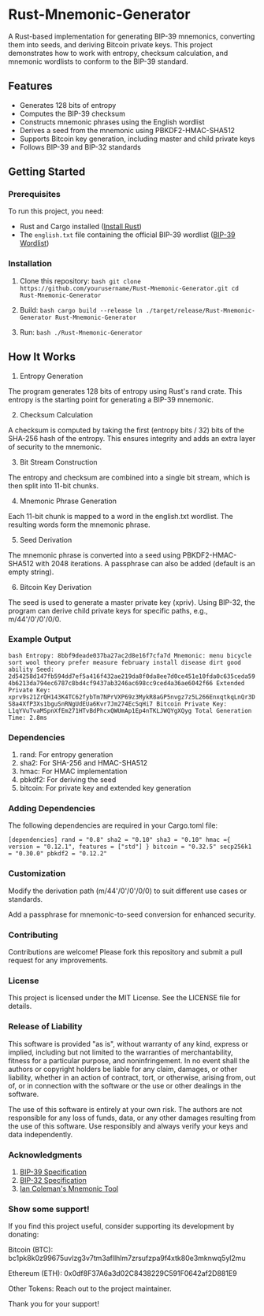 # Rust-Mnemonic-Generator

A Rust-based implementation for generating BIP-39 mnemonics, converting them into seeds, and deriving Bitcoin private keys. This project demonstrates how to work with entropy, checksum calculation, and mnemonic wordlists to conform to the BIP-39 standard.

## Features

- Generates 128 bits of entropy
- Computes the BIP-39 checksum
- Constructs mnemonic phrases using the English wordlist
- Derives a seed from the mnemonic using PBKDF2-HMAC-SHA512
- Supports Bitcoin key generation, including master and child private keys
- Follows BIP-39 and BIP-32 standards

## Getting Started

### Prerequisites

To run this project, you need:

- Rust and Cargo installed ([Install Rust](https://www.rust-lang.org/tools/install))
- The `english.txt` file containing the official BIP-39 wordlist ([BIP-39 Wordlist](https://github.com/bitcoin/bips/blob/master/bip-0039/english.txt))

### Installation

1. Clone this repository:
   ``bash
   git clone https://github.com/yourusername/Rust-Mnemonic-Generator.git
   cd Rust-Mnemonic-Generator``

2. Build:
   ``bash
   cargo build --release
   ln ./target/release/Rust-Mnemonic-Generator Rust-Mnemonic-Generator``

3. Run:
   ``bash
   ./Rust-Mnemonic-Generator``

## How It Works

1. Entropy Generation

The program generates 128 bits of entropy using Rust's rand crate. This entropy is the starting point for generating a BIP-39 mnemonic.

2. Checksum Calculation

A checksum is computed by taking the first (entropy bits / 32) bits of the SHA-256 hash of the entropy. This ensures integrity and adds an extra layer of security to the mnemonic.

3. Bit Stream Construction

The entropy and checksum are combined into a single bit stream, which is then split into 11-bit chunks.

4. Mnemonic Phrase Generation

Each 11-bit chunk is mapped to a word in the english.txt wordlist. The resulting words form the mnemonic phrase.

5. Seed Derivation

The mnemonic phrase is converted into a seed using PBKDF2-HMAC-SHA512 with 2048 iterations. A passphrase can also be added (default is an empty string).

6. Bitcoin Key Derivation

The seed is used to generate a master private key (xpriv). Using BIP-32, the program can derive child private keys for specific paths, e.g., m/44'/0'/0'/0/0.

### Example Output

``bash
Entropy: 8bbf9deade037ba27ac2d8e16f7cfa7d
Mnemonic: menu bicycle sort wool theory prefer measure february install disease dirt good ability
Seed: 2d54258d147fb594dd7ef5a416f432ae219da8f0da8ee7d0ce451e10fda0c635ceda594b6213da794ec6787c8bd4cf9437ab3246ac698cc9ced4a36ae6042f66
Extended Private Key: xprv9s21ZrQH143K4TC62fybTm7NPrVXP69z3MykR8aGP5nvgz7z5L266EnxqtkqLnQr3DS8a4XfP3Xs1bguSnRNgUdEUa6Kvr7Jm274EcSqHi7
Bitcoin Private Key: L1qYVuTvaMSpnXfEm271HTvBdPhcxQWUmAp1Ep4nTKLJWQYgXQyg
Total Generation Time: 2.8ms``

### Dependencies

1. rand: For entropy generation
2. sha2: For SHA-256 and HMAC-SHA512
3. hmac: For HMAC implementation
4. pbkdf2: For deriving the seed
5. bitcoin: For private key and extended key generation

### Adding Dependencies

The following dependencies are required in your Cargo.toml file:

``[dependencies]
rand = "0.8"
sha2 = "0.10"
sha3 = "0.10"
hmac ={ version = "0.12.1", features = ["std"] }
bitcoin = "0.32.5"
secp256k1 = "0.30.0"
pbkdf2 = "0.12.2"``

### Customization

Modify the derivation path (m/44'/0'/0'/0/0) to suit different use cases or standards.

Add a passphrase for mnemonic-to-seed conversion for enhanced security.

### Contributing

Contributions are welcome! Please fork this repository and submit a pull request for any improvements.

### License

This project is licensed under the MIT License. See the LICENSE file for details.

### Release of Liability

This software is provided "as is", without warranty of any kind, express or implied, including but not limited to the warranties of merchantability, fitness for a particular purpose, and noninfringement. In no event shall the authors or copyright holders be liable for any claim, damages, or other liability, whether in an action of contract, tort, or otherwise, arising from, out of, or in connection with the software or the use or other dealings in the software.

The use of this software is entirely at your own risk. The authors are not responsible for any loss of funds, data, or any other damages resulting from the use of this software. Use responsibly and always verify your keys and data independently.

### Acknowledgments

1. [BIP-39 Specification](https://github.com/bitcoin/bips/blob/master/bip-0039.mediawiki)
2. [BIP-32 Specification](https://github.com/bitcoin/bips/blob/master/bip-0032.mediawiki)
3. [Ian Coleman's Mnemonic Tool](https://github.com/iancoleman/bip39)


### Show some support!

If you find this project useful, consider supporting its development by donating:

Bitcoin (BTC): bc1pk8k0z99675uvlzg3v7tm3afllhlm7zrsufzpa9f4xtk80e3mknwq5yl2mu

Ethereum (ETH): 0x0df8F37A6a3d02C8438229C591F0642af2D881E9

Other Tokens: Reach out to the project maintainer.

Thank you for your support!